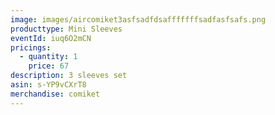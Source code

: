 ```yaml
---
image: images/aircomiket3asfsadfdsafffffffsadfasfsafs.png
producttype: Mini Sleeves
eventId: iuq6O2mCN
pricings:
  - quantity: 1
    price: 67
description: 3 sleeves set
asin: s-YP9vCXrT8
merchandise: comiket
---
```

